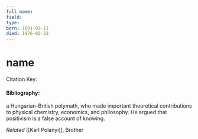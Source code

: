 ```yaml
---
full name:
field:
type:
born: 1891-03-11
died: 1976-02-22
---
```


# name
Citation Key: 

#### Bibliography:
a Hungarian-British polymath, who made important theoretical contributions to physical chemistry, economics, and philosophy. He argued that positivism is a false account of knowing.

*Related* [[Karl Polanyi]], Brother 